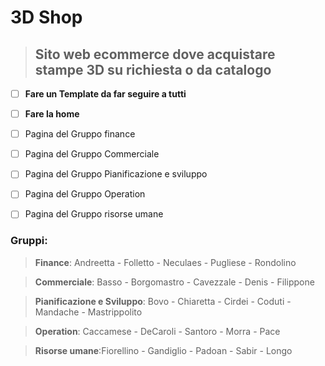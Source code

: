 #  **3D Shop**
>## Sito web ecommerce dove acquistare stampe 3D su richiesta o da catalogo

- [ ] **Fare un Template da far seguire a tutti**
- [ ] **Fare la home**
- [ ] Pagina del Gruppo finance
- [ ] Pagina del Gruppo Commerciale
- [ ] Pagina del Gruppo Pianificazione e sviluppo
- [ ] Pagina del Gruppo Operation
- [ ] Pagina del Gruppo risorse umane


### Gruppi:
>**Finance**: Andreetta - Folletto - Neculaes - Pugliese - Rondolino

>**Commerciale**: Basso - Borgomastro - Cavezzale - Denis - Filippone

>**Pianificazione e Sviluppo**: Bovo - Chiaretta - Cirdei - Coduti - Mandache - Mastrippolito

>**Operation**: Caccamese - DeCaroli - Santoro - Morra - Pace

>**Risorse umane**:Fiorellino - Gandiglio - Padoan - Sabir - Longo